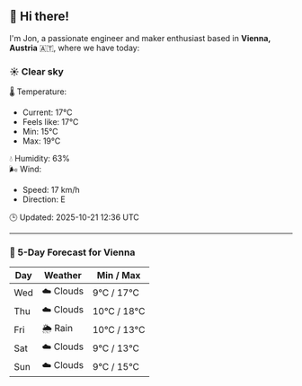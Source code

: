 ## 👋 Hi there!

I'm Jon, a passionate engineer and maker enthusiast based in **Vienna, Austria** 🇦🇹, where we have today:

### ☀️ Clear sky 

🌡️ Temperature: 
* Current: 17°C
* Feels like: 17°C
* Min: 15°C 
* Max: 19°C  

💧 Humidity: 63%  
🌬️ Wind: 
* Speed: 17 km/h 
* Direction: E  

🕒 Updated: 2025-10-21 12:36 UTC

---

### 📅 5-Day Forecast for Vienna

| Day | Weather | Min / Max |
|-----|---------|------------|
| Wed | ☁️ Clouds | 9°C / 17°C |
| Thu | ☁️ Clouds | 10°C / 18°C |
| Fri | 🌦️ Rain | 10°C / 13°C |
| Sat | ☁️ Clouds | 9°C / 13°C |
| Sun | ☁️ Clouds | 9°C / 15°C |
